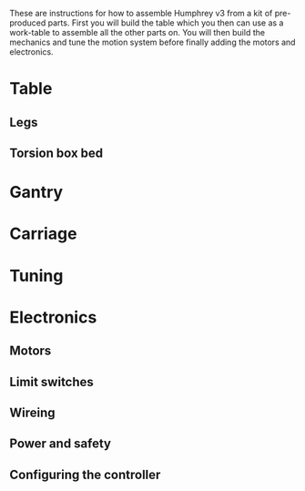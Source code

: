 ﻿
These are instructions for how to assemble Humphrey v3 from a kit of pre-produced parts. First you will build the table which you then can use as a work-table to assemble all the other parts on. You will then build the mechanics and tune the motion system before finally adding the motors and electronics.

# Table
## Legs
## Torsion box bed

# Gantry

# Carriage

# Tuning

# Electronics
## Motors
## Limit switches 
## Wireing 
## Power and safety
## Configuring the controller


